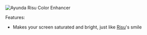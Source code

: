 ![Ayunda Risu Color Enhancer](https://github.com/user-attachments/assets/26e4f4c0-d8a6-47ea-9de8-6e3af5ea9b63)

Features: 
- Makes your screen saturated and bright, just like [Risu](https://hololive.hololivepro.com/talents/ayunda-risu/)'s smile

